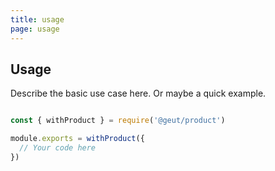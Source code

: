 ```yaml
---
title: usage
page: usage
---
```


## Usage

Describe the basic use case here. Or maybe a quick example.


```js

const { withProduct } = require('@geut/product')

module.exports = withProduct({
  // Your code here
})

```
